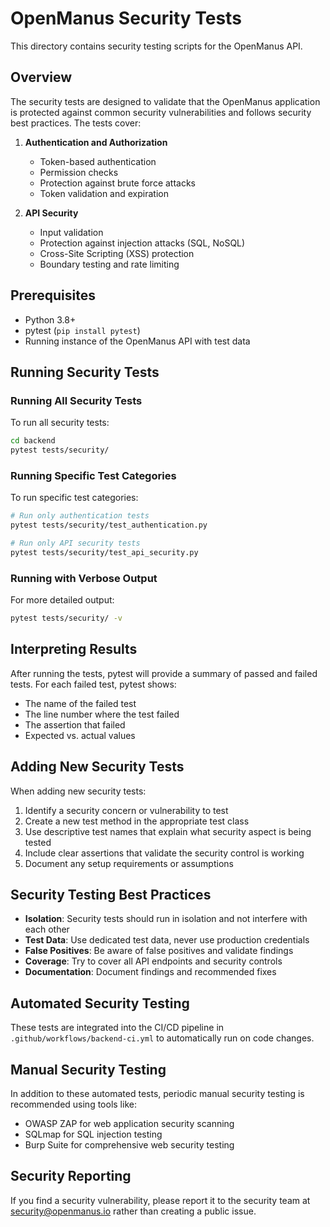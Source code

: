 # OpenManus Security Tests

This directory contains security testing scripts for the OpenManus API.

## Overview

The security tests are designed to validate that the OpenManus application is protected against common security vulnerabilities and follows security best practices. The tests cover:

1. **Authentication and Authorization**
   - Token-based authentication
   - Permission checks
   - Protection against brute force attacks
   - Token validation and expiration

2. **API Security**
   - Input validation
   - Protection against injection attacks (SQL, NoSQL)
   - Cross-Site Scripting (XSS) protection
   - Boundary testing and rate limiting

## Prerequisites

- Python 3.8+
- pytest (`pip install pytest`)
- Running instance of the OpenManus API with test data

## Running Security Tests

### Running All Security Tests

To run all security tests:

```bash
cd backend
pytest tests/security/
```

### Running Specific Test Categories

To run specific test categories:

```bash
# Run only authentication tests
pytest tests/security/test_authentication.py

# Run only API security tests
pytest tests/security/test_api_security.py
```

### Running with Verbose Output

For more detailed output:

```bash
pytest tests/security/ -v
```

## Interpreting Results

After running the tests, pytest will provide a summary of passed and failed tests. For each failed test, pytest shows:

- The name of the failed test
- The line number where the test failed
- The assertion that failed
- Expected vs. actual values

## Adding New Security Tests

When adding new security tests:

1. Identify a security concern or vulnerability to test
2. Create a new test method in the appropriate test class
3. Use descriptive test names that explain what security aspect is being tested
4. Include clear assertions that validate the security control is working
5. Document any setup requirements or assumptions

## Security Testing Best Practices

- **Isolation**: Security tests should run in isolation and not interfere with each other
- **Test Data**: Use dedicated test data, never use production credentials
- **False Positives**: Be aware of false positives and validate findings
- **Coverage**: Try to cover all API endpoints and security controls
- **Documentation**: Document findings and recommended fixes

## Automated Security Testing

These tests are integrated into the CI/CD pipeline in `.github/workflows/backend-ci.yml` to automatically run on code changes.

## Manual Security Testing

In addition to these automated tests, periodic manual security testing is recommended using tools like:

- OWASP ZAP for web application security scanning
- SQLmap for SQL injection testing
- Burp Suite for comprehensive web security testing

## Security Reporting

If you find a security vulnerability, please report it to the security team at security@openmanus.io rather than creating a public issue. 